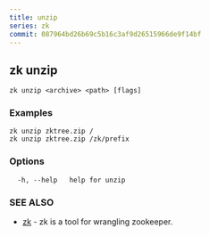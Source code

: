 ```yaml
---
title: unzip
series: zk
commit: 087964bd26b69c5b16c3af9d26515966de9f14bf
---
```

## zk unzip



```
zk unzip <archive> <path> [flags]
```

### Examples

```
zk unzip zktree.zip /
zk unzip zktree.zip /zk/prefix
```

### Options

```
  -h, --help   help for unzip
```

### SEE ALSO

* [zk](../)	 - zk is a tool for wrangling zookeeper.

